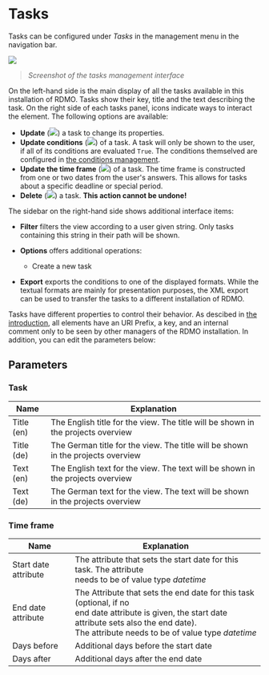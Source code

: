 # Tasks

Tasks can be configured under *Tasks* in the management menu in the navigation bar.

![](/_static/img/screens/tasks.png)
> *Screenshot of the tasks management interface*

On the left-hand side is the main display of all the tasks available in this installation of RDMO. Tasks show their key, title and the text describing the task. On the right side of each tasks panel, icons indicate ways to interact the element. The following options are available:

* **Update** (![](/_static/img/icons/update.png)) a task to change its properties.
* **Update conditions** (![](/_static/img/icons/conditions.png)) of a task. A task will only be shown to the user, if all of its conditions are evaluated `True`. The conditions themselved are configured in [the conditions management](/management/conditions.html).
* **Update the time frame** (![](/_static/img/icons/timeframe.png)) of a task. The time frame is constructed from one or two dates from the user's answers. This allows for tasks about a specific deadline or special period.
* **Delete** (![](/_static/img/icons/delete.png)) a task. **This action cannot be undone!**

The sidebar on the right-hand side shows additional interface items:

* **Filter** filters the view according to a user given string. Only tasks containing this string in their path will be shown.
* **Options** offers additional operations:

  * Create a new task

* **Export** exports the conditions to one of the displayed formats. While the textual formats are mainly for presentation purposes, the XML export can be used to transfer the tasks to a different installation of RDMO.

Tasks have different properties to control their behavior. As descibed in [the introduction](/index.html), all elements have an URI Prefix, a key, and an internal comment only to be seen by other managers of the RDMO installation. In addition, you can edit the parameters below:

## Parameters

### Task

|Name|Explanation|
|-|-|
|Title (en)|The English title for the view. The title will be shown in the projects overview|
|Title (de)|The German title for the view. The title will be shown in the projects overview|
|Text (en)|The English text for the view. The text will be shown in the projects overview|
|Text (de)|The German text for the view. The text will be shown in the projects overview|

### Time frame

|Name|Explanation|
|-|-|
|Start date attribute|The attribute that sets the start date for this task. The attribute<br>needs to be of value type *datetime*|
|End date attribute|The Attribute that sets the end date for this task (optional, if no<br>end date attribute is given, the start date attribute sets also the end date).<br>The attribute needs to be of value type *datetime*|
|Days before|Additional days before the start date|
|Days after|Additional days after the end date|

